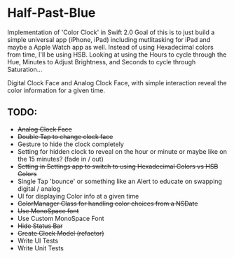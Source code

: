 # Half-Past-Blue

Implementation of 'Color Clock' in Swift 2.0
Goal of this is to just build a simple universal app (iPhone, iPad) including mutlitasking for iPad
and maybe a Apple Watch app as well. Instead of using Hexadecimal colors from time, I'll be using HSB.
Looking at using the Hours to cycle through the Hue, Minutes to Adjust Brightness, and Seconds to cycle through Saturation...

Digital Clock Face and Analog Clock Face, with simple interaction reveal the color information for a given time.

## TODO:
- ~~Analog Clock Face~~
- ~~Double Tap to change clock face~~
- Gesture to hide the clock completely
- Setting for hidden clock to reveal on the hour or minute or maybe like on the 15 minutes? (fade in / out)
- ~~Setting in Settings app to switch to using Hexadecimal Colors vs HSB Colors~~
- Single Tap 'bounce' or something like an Alert to educate on swapping digital / analog
- UI for displaying Color info at a given time
- ~~ColorManager Class for handling color choices from a NSDate~~
- ~~Use MonoSpace font~~
- Use Custom MonoSpace Font
- ~~Hide Status Bar~~
- ~~Create Clock Model (refactor)~~
- Write UI Tests
- Write Unit Tests
